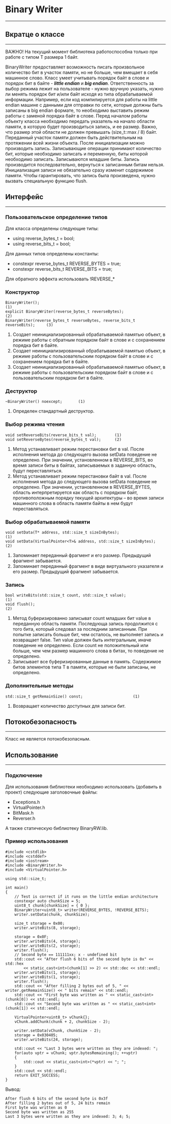 # Binary Writer
---

## Вкратце о классе
---
ВАЖНО! На текущий момент библиотека работоспособна только при работе с типом T размера 1 байт.

BinaryWriter предоставляет возможность писать произвольное количество бит в участок памяти, но не больше, чем вмещает в себя машинное слово. 
Класс умеет учитывать порядок байт в слове и порядок бит в байте - ***little endian*** и ***big endian***. Ответственность за выбор режима лежит на пользователе - нужно вручную указать, нужно ли менять порядок бит и/или байт исходя из типа обрабатываемой информации. Например, если код компилируется для работы на little endian машине с данными для отправки по сети, которые должны быть записаны в big endian формате, то необходимо выставить режим работы с заменой порядка байт в слове.
Перед началом работы объекту класса необходимо передать указатель на начало области памяти, в которую будет производиться запись, и ее размер. Важно, что размер этой области не должен превышать (size_t::max / 8) байт.
Переданный участок памяти должен быть действительным на протяжении всей жизни объекта.
После инициализации можно производить запись. Записывающие операции принимают количество бит, которые необходимо записать и переменную, биты которой необходимо записать. Записываются младшие биты. 
Запись производится последовательно, вернуться к записанным битам нельзя. Инициализация записи не обязательно сразу изменит содержимое памяти. Чтобы гарантировать, что запись была произведена, нужно вызвать специальную функцию flush.

## Интерфейс
---
### Пользовательское определение типов
Для класса определены следующие типы:
* using reverse_bytes_t = bool;
* using reverse_bits_t = bool;

Для данных типов определены константы:
* constexpr reverse_bytes_t REVERSE_BYTES = true;
* constexpr reverse_bits_t REVERSE_BITS = true;

Для обратного эффекта использовать !REVERSE_*

### Конструктор
	BinaryWriter();                                                             (1)
	explicit BinaryWriter(reverse_bytes_t reverseBytes);                        (2)
	BinaryWriter(reverse_bytes_t reverseBytes, reverse_bits_t reverseBits);     (3)

1) Создает неинициализированный обрабатываемой памятью объект, в режиме работы с обратным порядком байт в слове и с сохранением порядка бит в байте.
2) Создает неинициализированный обрабатываемой памятью объект, в режиме работы с пользовательским порядком байт в слове и с сохранением порядка бит в байте.
3) Создает неинициализированный обрабатываемой памятью объект, в режиме работы с пользовательским порядком байт в слове и  с пользовательским порядком бит в байте.

### Деструктор
	~BinaryWriter() noexcept;       (1)
	
1) Определен стандартный деструктор.

### Выбор режима чтения
	void setReverseBits(reverse_bits_t val);        (1)
	void setReverseBytes(reverse_bytes_t val);      (2)
	
1) Метод устанавливает режим перестановки бит в val. После исполнения метода до следующего вызова setData поведение не определено. При значении, установленном в REVERSE_BITS, во время записи биты в байтах, записываемых в заданную область, будут переставляться.
2) Метод устанавливает режим перестановки байт в val. После исполнения метода до следующего вызова setData поведение не определено. При значении, установленном в REVERSE_BYTES, область интерпретируется как область с порядком байт, противоположным порядку текущей архитектуры – во время записи машинного слова в область памяти байты в нем будут переставляться.

### Выбор обрабатываемой памяти
	void setData(T* address, std::size_t sizeInBytes);                    (1)
	void setData(VirtualPointer<T>& address, std::size_t sizeInBytes);    (2)

1) Запоминает переданный фрагмент и его размер. Предыдущий фрагмент забывается.
2) Запоминает переданный фрагмент в виде виртуального указателя и его размер. Предыдущий фрагмент забывается.

### Запись

	bool writeBits(std::size_t count, std::size_t value);               (1)
	void flush();                                                       (2)

1) Метод буферизированно записыват count младших бит value в переданную область памяти. Последующа запись продолжится с того бита, который следовал за последним записанным. При попытке записать больше бит, чем осталось, не выполняет запись и возвращает false. Тип value должен быть интегральным, иначе поведение не определено. Если count не положительный или больше, чем чем размер машинного слова в битах, то поведение не определено. 
2) Записывает все буферизированные данные в память. Содержимое битов элементов типа T в памяти, которые не были записаны, не определено.

### Дополнительные методы

	std::size_t getRemainSize() const;                      (1)

1. Возвращает количество доступных для записи бит. 

## Потокобезопасность
---
Класс не является потокобезопасным.

## Использование
---
### Подключение
Для использования библиотеки необходимо использовать (добавить в проект) следующие заголовочные файлы:
- Exceptions.h
- VirtualPointer.h
- BitMask.h
- Reverser.h

А также статическую библиотеку BinaryRW.lib.

### Пример использования
    #include <cstdlib>
    #include <cstddef>
    #include <iostream>
    #include <BinaryWriter.h>
    #include <VirtualPointer.h>
    
    using std::size_t;
    
    int main()
    {
    	// Test is correct if it runs on the little endian architecture
    	constexpr auto chunkSize = 5;
    	uint8_t chunk[chunkSize] = { 0 };
    	BinaryWriter<uint8_t> writer(REVERSE_BYTES, !REVERSE_BITS);
    	writer.setData(chunk, chunkSize);
    
    	size_t storage = 0x00;
    	writer.writeBits(8, storage);
    
    	storage = 0x0F;
    	writer.writeBits(4, storage);
    	writer.writeBits(2, storage);
    	writer.flush();
    	// Second byte == 111111xx; x - undefined bit
		std::cout << "After flush 6 bits of the second byte is 0x" << std::hex
			<< static_cast<int>(chunk[1] >> 2) << std::dec << std::endl;
    	writer.writeBits(1, storage);
    	writer.writeBits(1, storage);
    	writer.flush();
    	std::cout << "After filling 2 bytes out of 5, " << writer.getRemainSize() << " bits remain" << std::endl;
    	std::cout << "First byte was written as " << static_cast<int>(chunk[0]) << std::endl;
    	std::cout << "Second byte was written as " << static_cast<int>(chunk[1]) << std::endl;
    
    	VirtualPointer<uint8_t> vChunk{};
    	vChunk.addChunk(chunk + 2, chunkSize - 2);
    
    	writer.setData(vChunk, chunkSize - 2);
    	storage = 0x030405;
    	writer.writeBits(24, storage);
    	
    	std::cout << "Last 3 bytes were written as they are indexed: ";
    	for(auto vptr = vChunk; vptr.bytesRemaining(); ++vptr)
    	{
    		std::cout << static_cast<int>(*vptr) << "; ";
    	}
    	std::cout << std::endl;
    	return EXIT_SUCCESS;
    }


Вывод:

    After flush 6 bits of the second byte is 0x3f
    After filling 2 bytes out of 5, 24 bits remain
    First byte was written as 0
    Second byte was written as 255
    Last 3 bytes were written as they are indexed: 3; 4; 5;

